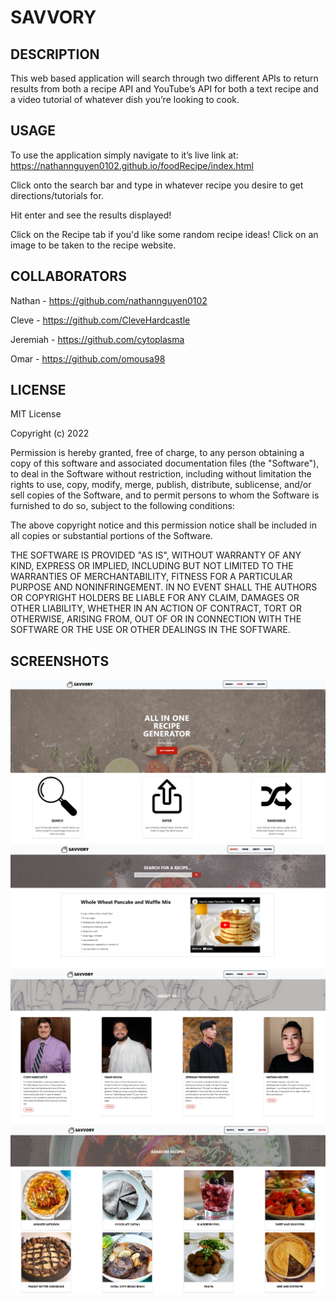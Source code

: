 # SAVVORY

## DESCRIPTION 

This web based application will search through two different APIs to return results from both a recipe API and YouTube’s API for both a text recipe and a video tutorial of whatever dish you’re looking to cook. 

## USAGE

To use the application simply navigate to it’s live link at: https://nathannguyen0102.github.io/foodRecipe/index.html

Click onto the search bar and type in whatever recipe you desire to get directions/tutorials for. 

Hit enter and see the results displayed!

Click on the Recipe tab if you'd like some random recipe ideas! Click on an image to be taken to the recipe website. 

## COLLABORATORS 

Nathan -  https://github.com/nathannguyen0102

Cleve - https://github.com/CleveHardcastle

Jeremiah - https://github.com/cytoplasma

Omar - https://github.com/omousa98

## LICENSE 

MIT License

Copyright (c) 2022

Permission is hereby granted, free of charge, to any person obtaining a copy
of this software and associated documentation files (the "Software"), to deal
in the Software without restriction, including without limitation the rights
to use, copy, modify, merge, publish, distribute, sublicense, and/or sell
copies of the Software, and to permit persons to whom the Software is
furnished to do so, subject to the following conditions:

The above copyright notice and this permission notice shall be included in all
copies or substantial portions of the Software.

THE SOFTWARE IS PROVIDED "AS IS", WITHOUT WARRANTY OF ANY KIND, EXPRESS OR
IMPLIED, INCLUDING BUT NOT LIMITED TO THE WARRANTIES OF MERCHANTABILITY,
FITNESS FOR A PARTICULAR PURPOSE AND NONINFRINGEMENT. IN NO EVENT SHALL THE
AUTHORS OR COPYRIGHT HOLDERS BE LIABLE FOR ANY CLAIM, DAMAGES OR OTHER
LIABILITY, WHETHER IN AN ACTION OF CONTRACT, TORT OR OTHERWISE, ARISING FROM,
OUT OF OR IN CONNECTION WITH THE SOFTWARE OR THE USE OR OTHER DEALINGS IN THE
SOFTWARE.

## SCREENSHOTS

<img src="1.PNG">
<img src="2.PNG">
<img src="3.PNG">
<img src="4.PNG">
